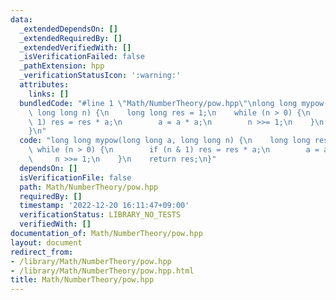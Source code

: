 ```yaml
---
data:
  _extendedDependsOn: []
  _extendedRequiredBy: []
  _extendedVerifiedWith: []
  _isVerificationFailed: false
  _pathExtension: hpp
  _verificationStatusIcon: ':warning:'
  attributes:
    links: []
  bundledCode: "#line 1 \"Math/NumberTheory/pow.hpp\"\nlong long mypow(long long a,\
    \ long long n) {\n    long long res = 1;\n    while (n > 0) {\n        if (n &\
    \ 1) res = res * a;\n        a = a * a;\n        n >>= 1;\n    }\n    return res;\n\
    }\n"
  code: "long long mypow(long long a, long long n) {\n    long long res = 1;\n   \
    \ while (n > 0) {\n        if (n & 1) res = res * a;\n        a = a * a;\n   \
    \     n >>= 1;\n    }\n    return res;\n}"
  dependsOn: []
  isVerificationFile: false
  path: Math/NumberTheory/pow.hpp
  requiredBy: []
  timestamp: '2022-12-20 16:11:47+09:00'
  verificationStatus: LIBRARY_NO_TESTS
  verifiedWith: []
documentation_of: Math/NumberTheory/pow.hpp
layout: document
redirect_from:
- /library/Math/NumberTheory/pow.hpp
- /library/Math/NumberTheory/pow.hpp.html
title: Math/NumberTheory/pow.hpp
---
```

